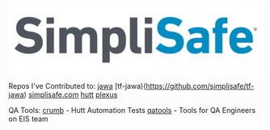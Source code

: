 
![image info](images/simplisafe_logo.svg)

Repos I've Contributed to:
[jawa](https://github.com/simplisafe/jawa)
[tf-jawa)(https://github.com/simplisafe/tf-jawa)
[simplisafe.com](https://github.com/simplisafe/simplisafe.com)
[hutt](https://github.com/simplisafe/hutt)
[plexus](https://github.com/simplisafe/plexus)



QA Tools:
[crumb](https://github.com/simplisafe/crumb) - Hutt Automation Tests
[qatools](https://github.com/simplisafe/eis-qa-tools) - Tools for QA Engineers on EIS team
